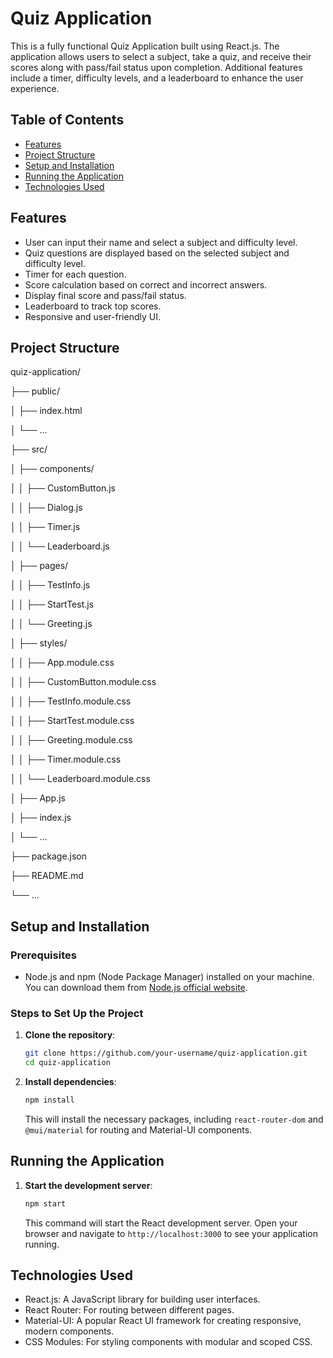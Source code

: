 # Quiz Application

This is a fully functional Quiz Application built using React.js. The application allows users to select a subject, take a quiz, and receive their scores along with pass/fail status upon completion. Additional features include a timer, difficulty levels, and a leaderboard to enhance the user experience.

## Table of Contents

- [Features](#features)
- [Project Structure](#project-structure)
- [Setup and Installation](#setup-and-installation)
- [Running the Application](#running-the-application)
- [Technologies Used](#technologies-used)

## Features

- User can input their name and select a subject and difficulty level.
- Quiz questions are displayed based on the selected subject and difficulty level.
- Timer for each question.
- Score calculation based on correct and incorrect answers.
- Display final score and pass/fail status.
- Leaderboard to track top scores.
- Responsive and user-friendly UI.

## Project Structure
quiz-application/

├── public/

│ ├── index.html

│ └── ...

├── src/

│ ├── components/

│ │ ├── CustomButton.js

│ │ ├── Dialog.js

│ │ ├── Timer.js

│ │ └── Leaderboard.js

│ ├── pages/

│ │ ├── TestInfo.js

│ │ ├── StartTest.js

│ │ └── Greeting.js

│ ├── styles/

│ │ ├── App.module.css

│ │ ├── CustomButton.module.css

│ │ ├── TestInfo.module.css

│ │ ├── StartTest.module.css

│ │ ├── Greeting.module.css

│ │ ├── Timer.module.css

│ │ └── Leaderboard.module.css

│ ├── App.js

│ ├── index.js

│ └── ...

├── package.json

├── README.md

└── ...


## Setup and Installation

### Prerequisites

- Node.js and npm (Node Package Manager) installed on your machine. You can download them from [Node.js official website](https://nodejs.org/).

### Steps to Set Up the Project

1. **Clone the repository**:
    ```bash
    git clone https://github.com/your-username/quiz-application.git
    cd quiz-application
    ```

2. **Install dependencies**:
    ```bash
    npm install
    ```

    This will install the necessary packages, including `react-router-dom` and `@mui/material` for routing and Material-UI components.



## Running the Application

1. **Start the development server**:
    ```bash
    npm start
    ```

    This command will start the React development server. Open your browser and navigate to `http://localhost:3000` to see your application running.

## Technologies Used

- React.js: A JavaScript library for building user interfaces.
- React Router: For routing between different pages.
- Material-UI: A popular React UI framework for creating responsive, modern components.
- CSS Modules: For styling components with modular and scoped CSS.




